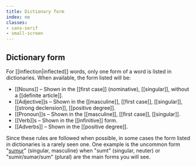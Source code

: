 ```yaml
---
title: Dictionary form
index: no
classes:
- sans-serif
- small-screen
---
```


## Dictionary form

For [[inflection|inflected]] words, only one form of a word is listed in dictionaries. When available, the form listed will be:

* [[Nouns]] – Shown in the [[first case]] (nominative), [[singular]], without a [[definite article]].
* [[Adjective]]s – Shown in the [[masculine]], [[first case]], [[singular]], [[strong declension]], [[positive degree]].
* [[Pronoun]]s – Shown in the [[masculine]], [[first case]], [[singular]].
* [[Verb]]s – Shown in the [[infinitive]] form.<!--<note>Ylhýra lists verbs in the infinitive form with the infinitive marker "að" (e.g. "að koma"), while dictionaries will only list "koma".</note>-->
* [[Adverbs]] –  Shown in the [[positive degree]].

<notes>Since these rules are followed when possible, in some cases the form listed in dictionaries is a rarely seen one. One example is the uncommon form "[sumur](https://inflections.ylhyra.is/sumir/478783)" (singular, masculine) when "sumt" (singular, neuter) or "sumir/sumar/sum" (plural) are the main forms you will see.</notes>
